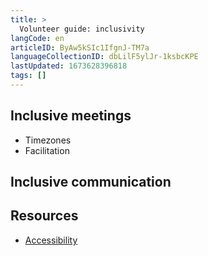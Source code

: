 ```yaml
---
title: >
  Volunteer guide: inclusivity
langCode: en
articleID: ByAw5kSIc1IfgnJ-TM7a
languageCollectionID: dbLilF5ylJr-1ksbcKPE
lastUpdated: 1673628396818
tags: []
---
```


## Inclusive meetings

-   Timezones
-   Facilitation

## Inclusive communication

## Resources

-   [Accessibility](/support/accessibility)